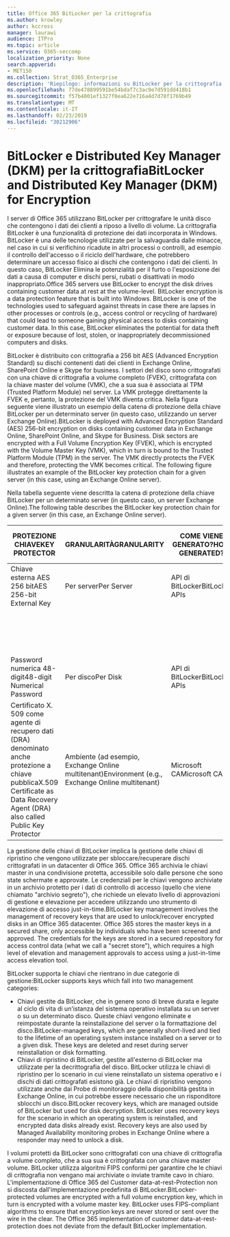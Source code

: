```yaml
---
title: Office 365 BitLocker per la crittografia
ms.author: krowley
author: kccross
manager: laurawi
audience: ITPro
ms.topic: article
ms.service: O365-seccomp
localization_priority: None
search.appverid:
- MET150
ms.collection: Strat_O365_Enterprise
description: 'Riepilogo: informazioni su BitLocker per la crittografia nel cloud.'
ms.openlocfilehash: 77de478899591be54bdaf7c3ac9e7d591dd418b1
ms.sourcegitcommit: f57b4001ef1327f0ea622e716a4d7d78f1769b49
ms.translationtype: MT
ms.contentlocale: it-IT
ms.lasthandoff: 02/23/2019
ms.locfileid: "30212906"
---
```

# <a name="bitlocker-and-distributed-key-manager-dkm-for-encryption"></a><span data-ttu-id="487d8-103">BitLocker e Distributed Key Manager (DKM) per la crittografia</span><span class="sxs-lookup"><span data-stu-id="487d8-103">BitLocker and Distributed Key Manager (DKM) for Encryption</span></span>
<span data-ttu-id="487d8-p101">I server di Office 365 utilizzano BitLocker per crittografare le unità disco che contengono i dati dei clienti a riposo a livello di volume. La crittografia BitLocker è una funzionalità di protezione dei dati incorporata in Windows. BitLocker è una delle tecnologie utilizzate per la salvaguardia dalle minacce, nel caso in cui si verifichino ricadute in altri processi o controlli, ad esempio il controllo dell'accesso o il riciclo dell'hardware, che potrebbero determinare un accesso fisico ai dischi che contengono i dati dei clienti. In questo caso, BitLocker Elimina le potenzialità per il furto o l'esposizione dei dati a causa di computer e dischi persi, rubati o disattivati in modo inappropriato.</span><span class="sxs-lookup"><span data-stu-id="487d8-p101">Office 365 servers use BitLocker to encrypt the disk drives containing customer data at rest at the volume-level. BitLocker encryption is a data protection feature that is built into Windows. BitLocker is one of the technologies used to safeguard against threats in case there are lapses in other processes or controls (e.g., access control or recycling of hardware) that could lead to someone gaining physical access to disks containing customer data. In this case, BitLocker eliminates the potential for data theft or exposure because of lost, stolen, or inappropriately decommissioned computers and disks.</span></span>

<span data-ttu-id="487d8-p102">BitLocker è distribuito con crittografia a 256 bit AES (Advanced Encryption Standard) su dischi contenenti dati dei clienti in Exchange Online, SharePoint Online e Skype for business. I settori del disco sono crittografati con una chiave di crittografia a volume completo (FVEK), crittografata con la chiave master del volume (VMK), che a sua sua è associata al TPM (Trusted Platform Module) nel server. La VMK protegge direttamente la FVEK e, pertanto, la protezione del VMK diventa critica. Nella figura seguente viene illustrato un esempio della catena di protezione della chiave BitLocker per un determinato server (in questo caso, utilizzando un server Exchange Online).</span><span class="sxs-lookup"><span data-stu-id="487d8-p102">BitLocker is deployed with Advanced Encryption Standard (AES) 256-bit encryption on disks containing customer data in Exchange Online, SharePoint Online, and Skype for Business. Disk sectors are encrypted with a Full Volume Encryption Key (FVEK), which is encrypted with the Volume Master Key (VMK), which in turn is bound to the Trusted Platform Module (TPM) in the server. The VMK directly protects the FVEK and therefore, protecting the VMK becomes critical. The following figure illustrates an example of the BitLocker key protection chain for a given server (in this case, using an Exchange Online server).</span></span>

<span data-ttu-id="487d8-112">Nella tabella seguente viene descritta la catena di protezione della chiave BitLocker per un determinato server (in questo caso, un server Exchange Online).</span><span class="sxs-lookup"><span data-stu-id="487d8-112">The following table describes the BitLocker key protection chain for a given server (in this case, an Exchange Online server).</span></span>

| <span data-ttu-id="487d8-113">PROTEZIONE CHIAVE</span><span class="sxs-lookup"><span data-stu-id="487d8-113">KEY PROTECTOR</span></span> | <span data-ttu-id="487d8-114">GRANULARITÀ</span><span class="sxs-lookup"><span data-stu-id="487d8-114">GRANULARITY</span></span> | <span data-ttu-id="487d8-115">COME VIENE GENERATO?</span><span class="sxs-lookup"><span data-stu-id="487d8-115">HOW GENERATED?</span></span> | <span data-ttu-id="487d8-116">DOVE VIENE MEMORIZZATO?</span><span class="sxs-lookup"><span data-stu-id="487d8-116">WHERE IS IT STORED?</span></span> | <span data-ttu-id="487d8-117">PROTEZIONE</span><span class="sxs-lookup"><span data-stu-id="487d8-117">PROTECTION</span></span> |
|--------------------------------------------------------------------------------|-------------------------------------------------|----------------|-------------------------|--------------------------------------------------------------------------------------------------|
| <span data-ttu-id="487d8-118">Chiave esterna AES 256 bit</span><span class="sxs-lookup"><span data-stu-id="487d8-118">AES 256-bit External Key</span></span> | <span data-ttu-id="487d8-119">Per server</span><span class="sxs-lookup"><span data-stu-id="487d8-119">Per Server</span></span> | <span data-ttu-id="487d8-120">API di BitLocker</span><span class="sxs-lookup"><span data-stu-id="487d8-120">BitLocker APIs</span></span> | <span data-ttu-id="487d8-121">TPM o cassaforte segreta</span><span class="sxs-lookup"><span data-stu-id="487d8-121">TPM or Secret Safe</span></span> | <span data-ttu-id="487d8-122">Archivio protetto/controllo di accesso</span><span class="sxs-lookup"><span data-stu-id="487d8-122">Lockbox / Access Control</span></span> |
|  |  |  | <span data-ttu-id="487d8-123">Registro di sistema del server cassette postali</span><span class="sxs-lookup"><span data-stu-id="487d8-123">Mailbox Server Registry</span></span> | <span data-ttu-id="487d8-124">TPM crittografato</span><span class="sxs-lookup"><span data-stu-id="487d8-124">TPM encrypted</span></span> |
| <span data-ttu-id="487d8-125">Password numerica 48-digit</span><span class="sxs-lookup"><span data-stu-id="487d8-125">48-digit Numerical Password</span></span> | <span data-ttu-id="487d8-126">Per disco</span><span class="sxs-lookup"><span data-stu-id="487d8-126">Per Disk</span></span> | <span data-ttu-id="487d8-127">API di BitLocker</span><span class="sxs-lookup"><span data-stu-id="487d8-127">BitLocker APIs</span></span> | <span data-ttu-id="487d8-128">Active Directory</span><span class="sxs-lookup"><span data-stu-id="487d8-128">Active Directory</span></span> | <span data-ttu-id="487d8-129">Archivio protetto/controllo di accesso</span><span class="sxs-lookup"><span data-stu-id="487d8-129">Lockbox / Access Control</span></span> |
| <span data-ttu-id="487d8-130">Certificato X. 509 come agente di recupero dati (DRA) denominato anche protezione a chiave pubblica</span><span class="sxs-lookup"><span data-stu-id="487d8-130">X.509 Certificate as Data Recovery Agent (DRA) also called Public Key Protector</span></span> | <span data-ttu-id="487d8-131">Ambiente (ad esempio, Exchange Online multitenant)</span><span class="sxs-lookup"><span data-stu-id="487d8-131">Environment (e.g., Exchange Online multitenant)</span></span> | <span data-ttu-id="487d8-132">Microsoft CA</span><span class="sxs-lookup"><span data-stu-id="487d8-132">Microsoft CA</span></span> | <span data-ttu-id="487d8-133">Sistema di compilazione</span><span class="sxs-lookup"><span data-stu-id="487d8-133">Build System</span></span> | <span data-ttu-id="487d8-p103">Nessun utente ha la password completa per la chiave privata. La password è sotto protezione fisica.</span><span class="sxs-lookup"><span data-stu-id="487d8-p103">No one user has the full password to the private key. The password is under physical protection.</span></span> |


<span data-ttu-id="487d8-p104">La gestione delle chiavi di BitLocker implica la gestione delle chiavi di ripristino che vengono utilizzate per sbloccare/recuperare dischi crittografati in un datacenter di Office 365. Office 365 archivia le chiavi master in una condivisione protetta, accessibile solo dalle persone che sono state schermate e approvate. Le credenziali per le chiavi vengono archiviate in un archivio protetto per i dati di controllo di accesso (quello che viene chiamato "archivio segreto"), che richiede un elevato livello di approvazioni di gestione e elevazione per accedere utilizzando uno strumento di elevazione di accesso just-in-time.</span><span class="sxs-lookup"><span data-stu-id="487d8-p104">BitLocker key management involves the management of recovery keys that are used to unlock/recover encrypted disks in an Office 365 datacenter. Office 365 stores the master keys in a secured share, only accessible by individuals who have been screened and approved. The credentials for the keys are stored in a secured repository for access control data (what we call a "secret store"), which requires a high level of elevation and management approvals to access using a just-in-time access elevation tool.</span></span>

<span data-ttu-id="487d8-139">BitLocker supporta le chiavi che rientrano in due categorie di gestione:</span><span class="sxs-lookup"><span data-stu-id="487d8-139">BitLocker supports keys which fall into two management categories:</span></span>
- <span data-ttu-id="487d8-p105">Chiavi gestite da BitLocker, che in genere sono di breve durata e legate al ciclo di vita di un'istanza del sistema operativo installata su un server o su un determinato disco. Queste chiavi vengono eliminate e reimpostate durante la reinstallazione del server o la formattazione del disco.</span><span class="sxs-lookup"><span data-stu-id="487d8-p105">BitLocker-managed keys, which are generally short-lived and tied to the lifetime of an operating system instance installed on a server or to a given disk. These keys are deleted and reset during server reinstallation or disk formatting.</span></span>
- <span data-ttu-id="487d8-p106">Chiavi di ripristino di BitLocker, gestite all'esterno di BitLocker ma utilizzate per la decrittografia del disco. BitLocker utilizza le chiavi di ripristino per lo scenario in cui viene reinstallato un sistema operativo e i dischi di dati crittografati esistono già. Le chiavi di ripristino vengono utilizzate anche dai Probe di monitoraggio della disponibilità gestita in Exchange Online, in cui potrebbe essere necessario che un risponditore sblocchi un disco.</span><span class="sxs-lookup"><span data-stu-id="487d8-p106">BitLocker recovery keys, which are managed outside of BitLocker but used for disk decryption. BitLocker uses recovery keys for the scenario in which an operating system is reinstalled, and encrypted data disks already exist. Recovery keys are also used by Managed Availability monitoring probes in Exchange Online where a responder may need to unlock a disk.</span></span>

<span data-ttu-id="487d8-p107">I volumi protetti da BitLocker sono crittografati con una chiave di crittografia a volume completo, che a sua sua è crittografata con una chiave master volume. BitLocker utilizza algoritmi FIPS conformi per garantire che le chiavi di crittografia non vengano mai archiviate o inviate tramite cavo in chiaro. L'implementazione di Office 365 del Customer data-at-rest-Protection non si discosta dall'implementazione predefinita di BitLocker.</span><span class="sxs-lookup"><span data-stu-id="487d8-p107">BitLocker-protected volumes are encrypted with a full volume encryption key, which in turn is encrypted with a volume master key. BitLocker uses FIPS-compliant algorithms to ensure that encryption keys are never stored or sent over the wire in the clear. The Office 365 implementation of customer data-at-rest-protection does not deviate from the default BitLocker implementation.</span></span>